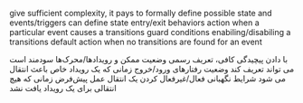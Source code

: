 give sufficient complexity, it pays to formally define possible state and events/triggers
can define
state entry/exit behaviors
action when a particular event causes a transitions
guard conditions enabiling/disabiling a transitions
default action when no transitions are found for an event 

با دادن پیچیدگی کافی، تعریف رسمی وضعیت ممکن و رویدادها/محرک‌ها سودمند است
می تواند تعریف کند
وضعیت رفتارهای ورود/خروج
زمانی که یک رویداد خاص باعث انتقال می شود
شرایط نگهبانی فعال/غیرفعال کردن یک انتقال
عمل پیش‌فرض زمانی که هیچ انتقالی برای یک رویداد یافت نشد